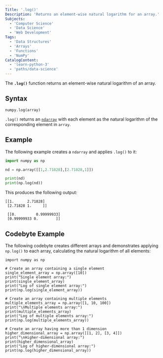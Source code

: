 ```yaml
---
Title: '.log()'
Description: 'Returns an element-wise natural logarithm for an array.'
Subjects:
  - 'Computer Science'
  - 'Data Science'
  - 'Web Development'
Tags:
  - 'Data Structures'
  - 'Arrays'
  - 'Functions'
  - 'NumPy'
CatalogContent:
  - 'learn-python-3'
  - 'paths/data-science'
---
```


The **`.log()`** function returns an element-wise natural logarithm of an array.

## Syntax

```pseudo
numpy.log(array)
```

`.log()` returns an [`ndarray`](https://www.codecademy.com/resources/docs/numpy/ndarray) with each element as the natural logarithm of the corresponding element in `array`.

## Example

The following example creates a `ndarray` and applies `.log()` to it:

```py
import numpy as np

nd = np.array([[1,2.71828],[2.71828,1]])

print(nd)
print(np.log(nd))
```

This produces the following output:

```shell
[[1.      2.71828]
 [2.71828 1.     ]]

 [[0.         0.99999933]
 [0.99999933 0.        ]]
```

## Codebyte Example

The following codebyte creates different arrays and demonstrates applying `np.log()` to each array, calculating the natural logarithm of all elements:

```codebyte/python
import numpy as np

# Create an array containing a single element
single_element_array = np.array([10])
print("Single element array:")
print(single_element_array)
print("Log of single element array:")
print(np.log(single_element_array))

# Create an array containing multiple elements
multiple_elements_array = np.array([1, 10, 100])
print("\nMultiple elements array:")
print(multiple_elements_array)
print("Log of multiple elements array:")
print(np.log(multiple_elements_array))

# Create an array having more than 1 dimension
higher_dimensional_array = np.array([[1, 2], [3, 4]])
print("\nHigher-dimensional array:")
print(higher_dimensional_array)
print("Log of higher-dimensional array:")
print(np.log(higher_dimensional_array))
```
